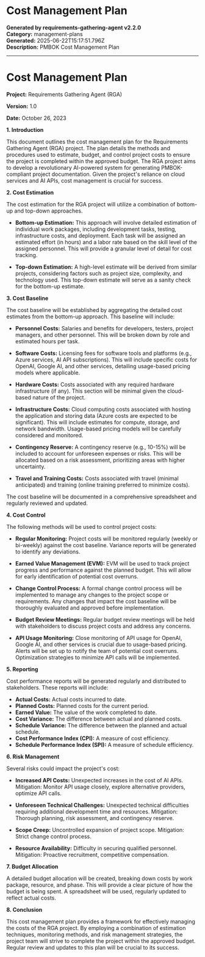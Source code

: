 # Cost Management Plan

**Generated by requirements-gathering-agent v2.2.0**  
**Category:** management-plans  
**Generated:** 2025-06-22T15:17:51.796Z  
**Description:** PMBOK Cost Management Plan

---

# Cost Management Plan

**Project:** Requirements Gathering Agent (RGA)

**Version:** 1.0

**Date:** October 26, 2023


**1. Introduction**

This document outlines the cost management plan for the Requirements Gathering Agent (RGA) project.  The plan details the methods and procedures used to estimate, budget, and control project costs to ensure the project is completed within the approved budget.  The RGA project aims to develop a revolutionary AI-powered system for generating PMBOK-compliant project documentation.  Given the project's reliance on cloud services and AI APIs, cost management is crucial for success.

**2. Cost Estimation**

The cost estimation for the RGA project will utilize a combination of bottom-up and top-down approaches.

* **Bottom-up Estimation:** This approach will involve detailed estimation of individual work packages, including development tasks, testing, infrastructure costs, and deployment.  Each task will be assigned an estimated effort (in hours) and a labor rate based on the skill level of the assigned personnel.  This will provide a granular level of detail for cost tracking.

* **Top-down Estimation:**  A high-level estimate will be derived from similar projects, considering factors such as project size, complexity, and technology used.  This top-down estimate will serve as a sanity check for the bottom-up estimate.

**3. Cost Baseline**

The cost baseline will be established by aggregating the detailed cost estimates from the bottom-up approach.  This baseline will include:

* **Personnel Costs:** Salaries and benefits for developers, testers, project managers, and other personnel.  This will be broken down by role and estimated hours per task.

* **Software Costs:** Licensing fees for software tools and platforms (e.g., Azure services, AI API subscriptions).  This will include specific costs for OpenAI, Google AI, and other services, detailing usage-based pricing models where applicable.

* **Hardware Costs:**  Costs associated with any required hardware infrastructure (if any).  This section will be minimal given the cloud-based nature of the project.

* **Infrastructure Costs:** Cloud computing costs associated with hosting the application and storing data (Azure costs are expected to be significant). This will include estimates for compute, storage, and network bandwidth.  Usage-based pricing models will be carefully considered and monitored.

* **Contingency Reserve:** A contingency reserve (e.g., 10-15%) will be included to account for unforeseen expenses or risks.  This will be allocated based on a risk assessment, prioritizing areas with higher uncertainty.

* **Travel and Training Costs:**  Costs associated with travel (minimal anticipated) and training (online training preferred to minimize costs).

The cost baseline will be documented in a comprehensive spreadsheet and regularly reviewed and updated.

**4. Cost Control**

The following methods will be used to control project costs:

* **Regular Monitoring:**  Project costs will be monitored regularly (weekly or bi-weekly) against the cost baseline.  Variance reports will be generated to identify any deviations.

* **Earned Value Management (EVM):** EVM will be used to track project progress and performance against the planned budget.  This will allow for early identification of potential cost overruns.

* **Change Control Process:** A formal change control process will be implemented to manage any changes to the project scope or requirements.  Any changes that impact the cost baseline will be thoroughly evaluated and approved before implementation.

* **Budget Review Meetings:** Regular budget review meetings will be held with stakeholders to discuss project costs and address any concerns.

* **API Usage Monitoring:**  Close monitoring of API usage for OpenAI, Google AI, and other services is crucial due to usage-based pricing.  Alerts will be set up to notify the team of potential cost overruns.  Optimization strategies to minimize API calls will be implemented.

**5. Reporting**

Cost performance reports will be generated regularly and distributed to stakeholders.  These reports will include:

* **Actual Costs:** Actual costs incurred to date.
* **Planned Costs:** Planned costs for the current period.
* **Earned Value:**  The value of the work completed to date.
* **Cost Variance:** The difference between actual and planned costs.
* **Schedule Variance:**  The difference between the planned and actual schedule.
* **Cost Performance Index (CPI):** A measure of cost efficiency.
* **Schedule Performance Index (SPI):** A measure of schedule efficiency.

**6. Risk Management**

Several risks could impact the project's cost:

* **Increased API Costs:** Unexpected increases in the cost of AI APIs. Mitigation: Monitor API usage closely, explore alternative providers, optimize API calls.

* **Unforeseen Technical Challenges:**  Unexpected technical difficulties requiring additional development time and resources. Mitigation:  Thorough planning, risk assessment, and contingency reserve.

* **Scope Creep:** Uncontrolled expansion of project scope. Mitigation:  Strict change control process.

* **Resource Availability:**  Difficulty in securing qualified personnel. Mitigation:  Proactive recruitment, competitive compensation.

**7. Budget Allocation**

A detailed budget allocation will be created, breaking down costs by work package, resource, and phase.  This will provide a clear picture of how the budget is being spent.  A spreadsheet will be used, regularly updated to reflect actual costs.

**8. Conclusion**

This cost management plan provides a framework for effectively managing the costs of the RGA project.  By employing a combination of estimation techniques, monitoring methods, and risk management strategies, the project team will strive to complete the project within the approved budget.  Regular review and updates to this plan will be crucial to its success.
